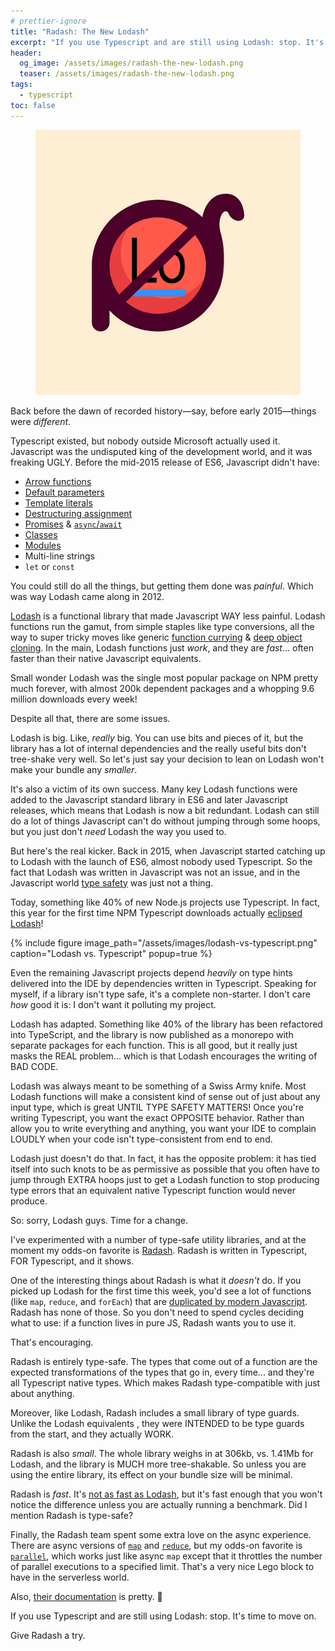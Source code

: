 ```yaml
---
# prettier-ignore
title: "Radash: The New Lodash"
excerpt: "If you use Typescript and are still using Lodash: stop. It's time for a change Give Radash a try!"
header:
  og_image: /assets/images/radash-the-new-lodash.png
  teaser: /assets/images/radash-the-new-lodash.png
tags:
  - typescript
toc: false
---
```


<figure class="align-left drop-image">
    <img src="/assets/images/radash-the-new-lodash.png">
</figure>

Back before the dawn of recorded history—say, before early 2015—things were _different_.

Typescript existed, but nobody outside Microsoft actually used it. Javascript was the undisputed king of the development world, and it was freaking UGLY. Before the mid-2015 release of ES6, Javascript didn't have:

- [Arrow functions](https://developer.mozilla.org/en-US/docs/Web/JavaScript/Reference/Functions/Arrow_functions)
- [Default parameters](https://developer.mozilla.org/en-US/docs/Web/JavaScript/Reference/Functions/Default_parameters)
- [Template literals](https://developer.mozilla.org/en-US/docs/Web/JavaScript/Reference/Template_literals)
- [Destructuring assignment](https://developer.mozilla.org/en-US/docs/Web/JavaScript/Reference/Operators/Destructuring_assignment)
- [Promises](https://developer.mozilla.org/en-US/docs/Web/JavaScript/Reference/Global_Objects/Promise) & [`async`/`await`](https://developer.mozilla.org/en-US/docs/Web/JavaScript/Reference/Statements/async_function)
- [Classes](https://developer.mozilla.org/en-US/docs/Web/JavaScript/Reference/Classes)
- [Modules](https://developer.mozilla.org/en-US/docs/Web/JavaScript/Guide/Modules)
- Multi-line strings
- `let` or `const`

You could still do all the things, but getting them done was _painful_. Which was way Lodash came along in 2012.

[Lodash](https://lodash.com/) is a functional library that made Javascript WAY less painful. Lodash functions run the gamut, from simple staples like type conversions, all the way to super tricky moves like generic [function currying](https://www.linkedin.com/pulse/what-currying-javascript-arjunan-k/) & [deep object cloning](https://stackoverflow.com/questions/728360/how-do-i-correctly-clone-a-javascript-object). In the main, Lodash functions just _work_, and they are _fast_... often faster than their native Javascript equivalents.

Small wonder Lodash was the single most popular package on NPM pretty much forever, with almost 200k dependent packages and a whopping 9.6 million downloads every week!

Despite all that, there are some issues.

Lodash is big. Like, _really_ big. You can use bits and pieces of it, but the library has a lot of internal dependencies and the really useful bits don't tree-shake very well. So let's just say your decision to lean on Lodash won't make your bundle any _smaller_.

It's also a victim of its own success. Many key Lodash functions were added to the Javascript standard library in ES6 and later Javascript releases, which means that Lodash is now a bit redundant. Lodash can still do a lot of things Javascript can't do without jumping through some hoops, but you just don't _need_ Lodash the way you used to.

But here's the real kicker. Back in 2015, when Javascript started catching up to Lodash with the launch of ES6, almost nobody used Typescript. So the fact that Lodash was written in Javascript was not an issue, and in the Javascript world [type safety](https://www.baeldung.com/cs/type-safety-programming#:~:text=Type%20safety%20in%20the%20source,operation%20on%20the%20underlying%20object.) was just not a thing.

Today, something like 40% of new Node.js projects use Typescript. In fact, this year for the first time NPM Typescript downloads actually [eclipsed Lodash](https://npmtrends.com/lodash-vs-typescript)!

{% include figure image_path="/assets/images/lodash-vs-typescript.png" caption="Lodash vs. Typescript" popup=true %}

Even the remaining Javascript projects depend _heavily_ on type hints delivered into the IDE by dependencies written in Typescript. Speaking for myself, if a library isn't type safe, it's a complete non-starter. I don't care _how_ good it is: I don't want it polluting my project.

Lodash has adapted. Something like 40% of the library has been refactored into TypeScript, and the library is now published as a monorepo with separate packages for each function. This is all good, but it really just masks the REAL problem... which is that Lodash encourages the writing of BAD CODE.

Lodash was always meant to be something of a Swiss Army knife. Most Lodash functions will make a consistent kind of sense out of just about any input type, which is great UNTIL TYPE SAFETY MATTERS! Once you're writing Typescript, you want the exact OPPOSITE behavior. Rather than allow you to write everything and anything, you want your IDE to complain LOUDLY when your code isn't type-consistent from end to end.

Lodash just doesn't do that. In fact, it has the opposite problem: it has tied itself into such knots to be as permissive as possible that you often have to jump through EXTRA hoops just to get a Lodash function to stop producing type errors that an equivalent native Typescript function would never produce.

So: sorry, Lodash guys. Time for a change.

I've experimented with a number of type-safe utility libraries, and at the moment my odds-on favorite is [Radash](https://github.com/sodiray/radash). Radash is written in Typescript, FOR Typescript, and it shows.

One of the interesting things about Radash is what it _doesn't_ do. If you picked up Lodash for the first time this week, you'd see a lot of functions (like `map`, `reduce`, and `forEach`) that are [duplicated by modern Javascript](https://npmtrends.com/lodash-vs-typescript). Radash has none of those. So you don't need to spend cycles deciding what to use: if a function lives in pure JS, Radash wants you to use it.

That's encouraging.

Radash is entirely type-safe. The types that come out of a function are the expected transformations of the types that go in, every time... and they're all Typescript native types. Which makes Radash type-compatible with just about anything.

Moreover, like Lodash, Radash includes a small library of type guards. Unlike the Lodash equivalents , they were INTENDED to be type guards from the start, and they actually WORK.

Radash is also _small_. The whole library weighs in at 306kb, vs. 1.41Mb for Lodash, and the library is MUCH more tree-shakable. So unless you are using the entire library, its effect on your bundle size will be minimal.

Radash is _fast_. It's [not as fast as Lodash](https://www.measurethat.net/Benchmarks/Show/30554/1/lodash-vs-radash-3), but it's fast enough that you won't notice the difference unless you are actually running a benchmark. Did I mention Radash is type-safe?

Finally, the Radash team spent some extra love on the async experience. There are async versions of [`map`](https://radash-docs.vercel.app/docs/async/map) and [`reduce`](https://radash-docs.vercel.app/docs/async/reduce), but my odds-on favorite is [`parallel`](https://radash-docs.vercel.app/docs/async/parallel), which works just like async `map` except that it throttles the number of parallel executions to a specified limit. That's a very nice Lego block to have in the serverless world.

Also, [their documentation](https://radash-docs.vercel.app/docs/getting-started) is pretty. 🤣

If you use Typescript and are still using Lodash: stop. It's time to move on.

Give Radash a try.
